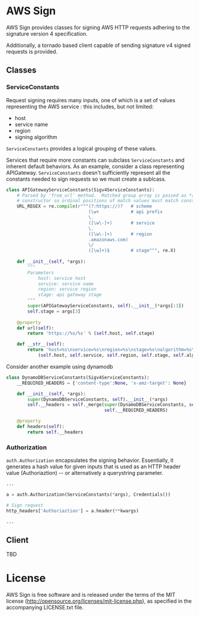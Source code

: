 # AWS Sign #

AWS Sign provides classes for signing AWS HTTP requests adhering to the signature version 4 specification.  

Additionally, a tornado based client capable of sending signature v4 signed requests is provided.


## Classes ##

### ServiceConstants ###

Request signing requires many inputs, one of which is a set of values representing the
AWS service : this includes, but not limited:
* host
* service name
* region
* signing algorithm

`ServiceConstants` provides a logical grouping of these values.

Services that require more constants can subclass `ServiceConstants` and inherent default behaviors.  As an example, consider a class representing APIGateway.  `ServiceConstants` doesn't sufficiently represent all the constants needed to sign requests so we must create a sublcass.

```python
class APIGatewayServiceConstants(Sigv4ServiceConstants):
    # Parsed by 'from_url' method.  Matched group array is passed as *args list to
    # constructor so ordinal positions of match values must match constructor args.
    URL_REGEX = re.compile(r"""(?:https://)?   # scheme
                               (\w+            # api prefix
                               \.
                               ([\w\-]+)       # service
                               \.
                               ([\w\-]+)       # region
                               .amazonaws.com)
                               \/
                               ([\w]+)$        # stage""", re.X)
    
    def __init__(self, *args):
        """
        Parameters
            host: service host
            service: service name
            region: service region
            stage: api gateway stage
        """
        super(APIGatewayServiceConstants, self).__init__(*args[:3])
        self.stage = args[3]
    
    @property
    def url(self):
        return 'https://%s/%s' % (self.host, self.stage)

    def __str__(self):
        return 'host=%s\nservice=%s\nregion=%s\nstage=%s\nalgorithm=%s\nsigning=%s\nheaders=%s' % \
            (self.host, self.service, self.region, self.stage, self.algorithm, self.signing, self.headers)
```

Consider another example using dynamodb

```python
class DynamoDBServiceConstants(Sigv4ServiceConstants):
    __REQUIRED_HEADERS = {'content-type':None, 'x-amz-target': None}

    def __init__(self, *args):
        super(DynamoDBServiceConstants, self).__init__(*args)
        self.__headers = self._merge(super(DynamoDBServiceConstants, self).headers,
                                     self.__REQUIRED_HEADERS)

    @property
    def headers(self):
        return self.__headers
```


### Authorization ###

`auth.Authorization` encapsulates the signing behavior.  Essentially, it generates a hash value for given
inputs that is used as an HTTP header value (Authoriaztion) -- or alternatively a querystring parameter.

```python
...

a = auth.Authorization(ServiceConstants(*args), Credentials())

# Sign request
http_headers['Authoriaztion'] = a.header(**kwargs)

...
```


## Client ##

TBD

# License #

AWS Sign is free software and is released under the terms
of the MIT license (<http://opensource.org/licenses/mit-license.php>),
as specified in the accompanying LICENSE.txt file.
